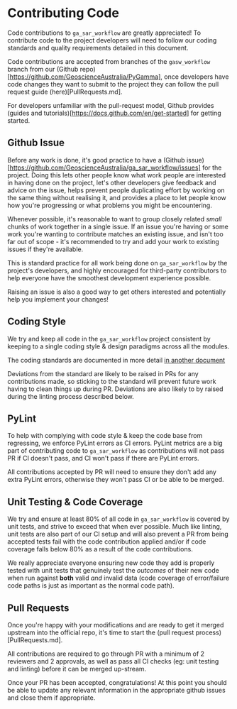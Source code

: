 # Contributing Code #

Code contributions to `ga_sar_workflow` are greatly appreciated!  To contribute code to the project developers will need to follow our coding standards and quality requirements detailed in this document.

Code contributions are accepted from branches of the `gasw_workflow` branch from our (Github repo)[https://github.com/GeoscienceAustralia/PyGamma], once developers have code changes they want to submit to the project they can follow the pull request guide (here)[PullRequests.md].

For developers unfamiliar with the pull-request model, Github provides (guides and tutorials)[https://docs.github.com/en/get-started] for getting started.

## Github Issue ##

Before any work is done, it's good practice to have a (Github issue)[https://github.com/GeoscienceAustralia/ga_sar_workflow/issues] for the project.
Doing this lets other people know what work people are interested in having done on the project, let's other developers give feedback and advice on the issue, helps prevent people duplicating effort by working on the same thing without realising it, and provides a place to let people know how you're progressing or what problems you might be encountering.

Whenever possible, it's reasonable to want to group closely related *small* chunks of work together in a single issue.  If an issue you're having or some work you're wanting to contribute matches an existing issue, and isn't too far out of scope - it's recommended to try and add your work to existing issues if they're available.

This is standard practice for all work being done on `ga_sar_workflow` by the project's developers, and highly encouraged for third-party contributors to help everyone have the smoothest development experience possible.

Raising an issue is also a good way to get others interested and potentially help you implement your changes!

## Coding Style ##

We try and keep all code in the `ga_sar_workflow` project consistent by keeping to a single coding style & design paradigms across all the modules.

The coding standards are documented in more detail [in another document](CodingStandards.md)

Deviations from the standard are likely to be raised in PRs for any contributions made, so sticking to the standard will prevent future work having to clean things up during PR.  Deviations are also likely to by raised during the linting process described below.

## PyLint ##

To help with complying with code style & keep the code base from regressing, we enforce PyLint errors as CI errors. PyLint metrics are a big part of contributing code to `ga_sar_workflow` as contributions will not pass PR if CI doesn't pass, and CI won't pass if there are PyLint errors.

All contributions accepted by PR will need to ensure they don't add any extra PyLint errors, otherwise they won't pass CI or be able to be merged.

## Unit Testing & Code Coverage ##

We try and ensure at least 80% of all code in `ga_sar_workflow` is covered by unit tests, and strive to exceed that when ever possible.  Much like linting, unit tests are also part of our CI setup and will also prevent a PR from being accepted tests fail with the code contribution applied and/or if code coverage falls below 80% as a result of the code contributions.

We really appreciate everyone ensuring new code they add is properly tested with unit tests that genuinely test the *outcomes* of their new code when run against **both** valid *and* invalid data (code coverage of error/failure code paths is just as important as the normal code path).

## Pull Requests ##

Once you're happy with your modifications and are ready to get it merged upstream into the official repo, it's time to start the (pull request process)[PullRequests.md].

All contributions are required to go through PR with a minimum of 2 reviewers and 2 approvals, as well as pass all CI checks (eg: unit testing and linting) before it can be merged up-stream.

Once your PR has been accepted, congratulations!  At this point you should be able to update any relevant information in the appropriate github issues and close them if appropriate.
